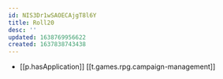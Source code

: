 ```yaml
---
id: NIS3Dr1wSAOECAjgT8l6Y
title: Roll20
desc: ''
updated: 1638769956622
created: 1637838743438
---
```


- [[p.hasApplication]] [[t.games.rpg.campaign-management]]
